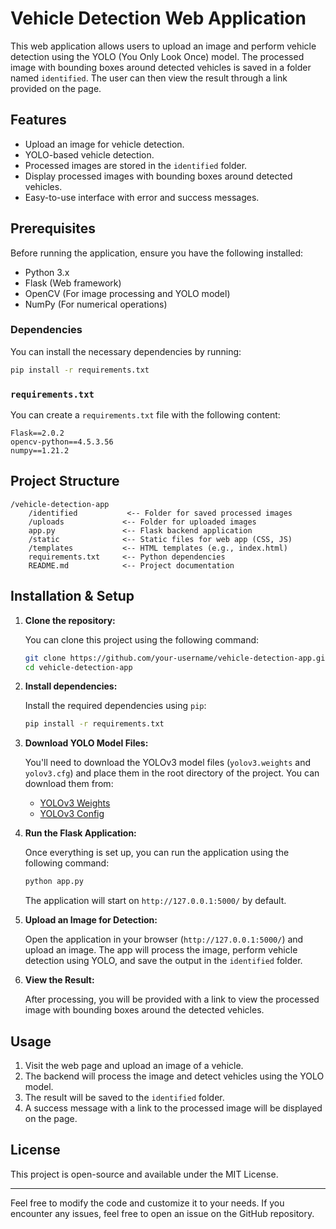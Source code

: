 
# Vehicle Detection Web Application

This web application allows users to upload an image and perform vehicle detection using the YOLO (You Only Look Once) model. The processed image with bounding boxes around detected vehicles is saved in a folder named `identified`. The user can then view the result through a link provided on the page.

## Features
- Upload an image for vehicle detection.
- YOLO-based vehicle detection.
- Processed images are stored in the `identified` folder.
- Display processed images with bounding boxes around detected vehicles.
- Easy-to-use interface with error and success messages.

## Prerequisites
Before running the application, ensure you have the following installed:

- Python 3.x
- Flask (Web framework)
- OpenCV (For image processing and YOLO model)
- NumPy (For numerical operations)

### Dependencies

You can install the necessary dependencies by running:

```bash
pip install -r requirements.txt
```

### `requirements.txt`

You can create a `requirements.txt` file with the following content:

```
Flask==2.0.2
opencv-python==4.5.3.56
numpy==1.21.2
```

## Project Structure

```
/vehicle-detection-app
    /identified           <-- Folder for saved processed images
    /uploads             <-- Folder for uploaded images
    app.py               <-- Flask backend application
    /static              <-- Static files for web app (CSS, JS)
    /templates           <-- HTML templates (e.g., index.html)
    requirements.txt     <-- Python dependencies
    README.md            <-- Project documentation
```

## Installation & Setup

1. **Clone the repository:**

   You can clone this project using the following command:

   ```bash
   git clone https://github.com/your-username/vehicle-detection-app.git
   cd vehicle-detection-app
   ```

2. **Install dependencies:**

   Install the required dependencies using `pip`:

   ```bash
   pip install -r requirements.txt
   ```

3. **Download YOLO Model Files:**

   You'll need to download the YOLOv3 model files (`yolov3.weights` and `yolov3.cfg`) and place them in the root directory of the project. You can download them from:

   - [YOLOv3 Weights](https://pjreddie.com/media/files/yolov3.weights)
   - [YOLOv3 Config](https://github.com/pjreddie/darknet/blob/master/cfg/yolov3.cfg)

4. **Run the Flask Application:**

   Once everything is set up, you can run the application using the following command:

   ```bash
   python app.py
   ```

   The application will start on `http://127.0.0.1:5000/` by default.

5. **Upload an Image for Detection:**

   Open the application in your browser (`http://127.0.0.1:5000/`) and upload an image. The app will process the image, perform vehicle detection using YOLO, and save the output in the `identified` folder.

6. **View the Result:**

   After processing, you will be provided with a link to view the processed image with bounding boxes around the detected vehicles.

## Usage

1. Visit the web page and upload an image of a vehicle.
2. The backend will process the image and detect vehicles using the YOLO model.
3. The result will be saved to the `identified` folder.
4. A success message with a link to the processed image will be displayed on the page.

## License

This project is open-source and available under the MIT License.

---

Feel free to modify the code and customize it to your needs. If you encounter any issues, feel free to open an issue on the GitHub repository.

